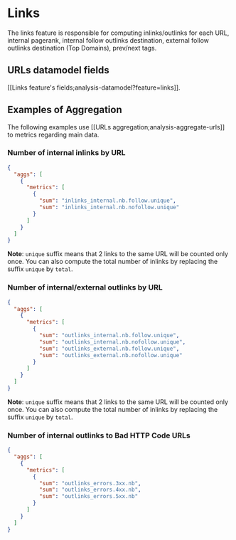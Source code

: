 # Links

The links feature is responsible for computing inlinks/outlinks for each URL, internal pagerank, internal follow outlinks destination, external follow outlinks destination (Top Domains), prev/next tags.


## URLs datamodel fields

[[Links feature's fields;analysis-datamodel?feature=links]].


## Examples of Aggregation

The following examples use [[URLs aggregation;analysis-aggregate-urls]] to metrics regarding main data.

### Number of internal inlinks by URL

```JSON
{
  "aggs": [
    {
      "metrics": [
        {
          "sum": "inlinks_internal.nb.follow.unique",
          "sum": "inlinks_internal.nb.nofollow.unique"
        }
      ]
    }
  ]
}
```
**Note**: `unique` suffix means that 2 links to the same URL will be counted only once. You can also compute the total number of inlinks by replacing the suffix `unique` by `total`.


### Number of internal/external outlinks by URL

```JSON
{
  "aggs": [
    {
      "metrics": [
        {
          "sum": "outlinks_internal.nb.follow.unique",
          "sum": "outlinks_internal.nb.nofollow.unique",
          "sum": "outlinks_external.nb.follow.unique",
          "sum": "outlinks_external.nb.nofollow.unique"
        }
      ]
    }
  ]
}
```
**Note**: `unique` suffix means that 2 links to the same URL will be counted only once. You can also compute the total number of inlinks by replacing the suffix `unique` by `total`.


### Number of internal outlinks to Bad HTTP Code URLs

```JSON
{
  "aggs": [
    {
      "metrics": [
        {
          "sum": "outlinks_errors.3xx.nb",
          "sum": "outlinks_errors.4xx.nb",
          "sum": "outlinks_errors.5xx.nb"
        }
      ]
    }
  ]
}
```
